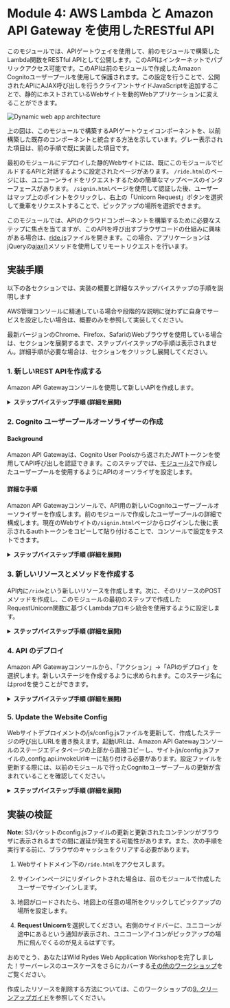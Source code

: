 # Module 4: AWS Lambda と Amazon API Gateway を使用したRESTful API

このモジュールでは、APIゲートウェイを使用して、前のモジュールで構築したLambda関数をRESTful APIとして公開します。このAPIはインターネットでパブリックアクセス可能です。このAPIは前のモジュールで作成したAmazon Cognitoユーザープールを使用して保護されます。この設定を行うことで、公開されたAPIにAJAX呼び出しを行うクライアントサイドJavaScriptを追加することで、静的にホストされているWebサイトを動的Webアプリケーションに変えることができます。

![Dynamic web app architecture](../images/restful-api-architecture.png)

上の図は、このモジュールで構築するAPIゲートウェイコンポーネントを、以前構築した既存のコンポーネントと統合する方法を示しています。グレー表示された項目は、前の手順で既に実装した項目です。

最初のモジュールにデプロイした静的Webサイトには、既にこのモジュールでビルドするAPIと対話するように設定されたページがあります。 `/ride.html`のページには、ユニコーンライドをリクエストするための簡単なマップベースのインターフェースがあります。 `/signin.html`ページを使用して認証した後、ユーザーはマップ上のポイントをクリックし、右上の「Unicorn Request」ボタンを選択して乗車をリクエストすることで、ピックアップの場所を選択できます。

このモジュールでは、APIのクラウドコンポーネントを構築するために必要なステップに焦点を当てますが、このAPIを呼び出すブラウザコードの仕組みに興味がある場合は、[ride.js](../1_StaticWebHosting/website/js/ride.js)ファイルを開きます。この場合、アプリケーションはjQueryの[ajax()](https://api.jquery.com/jQuery.ajax/)メソッドを使用してリモートリクエストを行います。


## 実装手順

以下の各セクションでは、実装の概要と詳細なステップバイステップの手順を説明します

AWS管理コンソールに精通している場合や段階的な説明に従わずに自身でサービスを設定したい場合は、概要のみを参照して実装してください。

最新バージョンのChrome、Firefox、SafariのWebブラウザを使用している場合は、セクションを展開するまで、ステップバイステップの手順は表示されません。詳細手順が必要な場合は、セクションをクリックし展開してください。

### 1. 新しいREST APIを作成する

Amazon API Gatewayコンソールを使用して新しいAPIを作成します。

<details>
<summary><strong>ステップバイステップ手順 (詳細を展開)</strong></summary><p>

1. AWS マネージメントコンソールで **サービス** から ネットワーキング ＆ コンテンツ配信の下にある **API Gateway** を選択します。

1. **新しいAPI の作成**を選択します。

1. **新しい API** を選択し、**API 名** に `WildRydes-USERNAME` を選択します。

1. **エンドポイントタイプ** ドロップダウンで `エッジ最適化` を選択します。
    ***Note***: **エッジ最適化** はパブリックサービスがインターネットからアクセスされる場合に最適です。通常、**地域** のエンドポイントは、主に同じAWSリージョン内からアクセスされるAPIに使用されます。

1. **API の作成** を選択します。

    ![Create API screenshot](../images/create-api.png)

</p></details>


### 2. Cognito ユーザープールオーソライザーの作成

#### Background

Amazon API Gatewayは、Cognito User Poolsから返されたJWTトークンを使用してAPI呼び出しを認証できます。このステップでは、[モジュール2](../2_UserManagement)で作成したユーザープールを使用するようにAPIのオーソライザを設定します。

#### 詳細な手順

Amazon API Gatewayコンソールで、API用の新しいCognitoユーザープールオーソライザーを作成します。前のモジュールで作成したユーザープールの詳細で構成します。現在のWebサイトの`/signin.html`ページからログインした後に表示されるauthトークンをコピーして貼り付けることで、コンソールで設定をテストできます。

<details>
<summary><strong>ステップバイステップ手順 (詳細を展開)</strong></summary><p>

1. 新しく作成したAPIページで、 **オーソライザー**を選択します。

1. **新しいオーソライザーの作成** を選択します。

1. オーソライザーの**名前** に `WildRydes-UERNAME`を選択します。.

1. **タイプ** に **Cognito** を選択します。

1. **Cognito ユーザープール**のRegionドロップダウンメニューで、モジュール2でCognito ユーザープールを作成した地域を選択します（デフォルトでは、現在の地域が選択されています）。

1. **Cognito ユーザープール**の入力欄に `WildRydes-USERNAME` (あなたが作成したユーザープール名) 入力します。

1. **トークンのソース** に `Authorization` を入力します。

1. **作成** を選択します。

    ![Create user pool authorizer screenshot](../images/create-user-pool-authorizer.png)

#### オーソライザー設定を確認する

1. 新しいブラウザタブで あなたのWeb サイトドメイン下の `/ride.html` にアクセスします。

1. ログインページにリダイレクトされた場合は、最後のモジュールで作成したユーザーでサインインします。 `/ride.html`にリダイレクトされます。

1. `/ride.html`の通知からauthトークンをコピーします。

1. オーソライザーを作成したブラウザのタブに戻ります。

1. オーソライザーのカードの下部にある**テスト**をクリックします。

1. authトークンをダイアログの**Authorization**フィールドに貼り付けます。

    ![Test Authorizer screenshot](../images/apigateway-test-authorizer.png)

1. **テスト**ボタンをクリックし、応答コードが200で、ユーザーのクレームが表示されていることを確認します。

</p></details>

### 3. 新しいリソースとメソッドを作成する

API内に`/ride`という新しいリソースを作成します。次に、そのリソースのPOSTメソッドを作成し、このモジュールの最初のステップで作成したRequestUnicorn関数に基づくLambdaプロキシ統合を使用するように設定します。

<details>
<summary><strong>ステップバイステップ手順 (詳細を展開)</strong></summary><p>

1. 左側のナビゲーションで、WildRydes APIの下にある**リソース**をクリックします

1. **アクション** ドロップダウンから **リソースの作成** を選択します。

1. **リソース名** に `ride` を入力します.

1. **リソースパス** に `ride` が入力されていることを確認します。

1. **API Gateway CORSを有効にする** を**チェック**します。

1. **リソースの作成**をクリックします。

    ![Create resource screenshot](../images/create-resource.png)

1. 新しく作成した `/ride`リソースを選択して、**アクション** ドロップダウンから**メソッドの作成** を選択します。

1. 新しく表示されたドロップダウンで`POST`を選択し、**チェックマーク**をクリックします。

    ![Create method screenshot](../images/create-method.png)

1. **統合タイプ** に **Lambda 関数** を選択します。

1. **Lambda プロキシ統合の使用** をチェックします。

1. **Lambda リージョン** にLambda 関数の配備リージョンを選択します。

1. **Lambda 関数** に前のモジュールで作成した関数の名前、 `RequestUnicorn`を入力します。

1. **保存**を選択します。関数が存在しないというエラーが表示された場合は、選択したリージョンが前のモジュールで使用したものと一致することを確認してください。

    ![API method integration screenshot](../images/api-integration-setup.png)

1. Amazon API Gatewayに関数を呼び出す権限を与えるように促されたら、**OK**を選択してください。

1. **メソッドリクエスト** カードを選択してください。

1. **認証** の隣の**鉛筆アイコン**をクリックします。

1. ドロップダウンリストから WildRydes Cognito ユーザープールオーソライザーを選択し、`チェックマーク`アイコンをクリックします。

    ![API authorizer configuration screenshot](../images/api-authorizer.png)

</p></details>

### 4. API のデプロイ

Amazon API Gatewayコンソールから、「アクション」→「APIのデプロイ」を選択します。新しいステージを作成するように求められます。このステージ名にはprodを使うことができます。

<details>
<summary><strong>ステップバイステップ手順 (詳細を展開)</strong></summary><p>

1. **アクション** ドロップダウンから**APIのデプロイ** を選択します。

1. **デプロイされるステージ** ドロップダウンリストから **[新しいステージ]** を選択します。

1. **ステージ名** に `prod`を入力します。

1. **デプロイ** を選択します。

1. **URLの呼び出し**に記載されているURLをメモします。これは次のセクションで使用します。

</p></details>

### 5. Update the Website Config

Webサイトデプロイメントの/js/config.jsファイルを更新して、作成したステージの呼び出しURLを書き換えます。起動URLは、Amazon API Gatewayコンソールのステージエディタページの上部から直接コピーし、サイト/js/config.jsファイルの_config.api.invokeUrlキーに貼り付ける必要があります。設定ファイルを更新する際には、以前のモジュールで行ったCognitoユーザープールの更新が含まれていることを確認してください。

<details>
<summary><strong>ステップバイステップ手順 (詳細を展開)</strong></summary><p>

モジュール2を手作業で完成した場合は、ローカルに保存した `config.js`ファイルを編集することができます。 AWS CloudFormationテンプレートを使用した場合は、S3バケットから `config.js`ファイルをダウンロードする必要があります。これを行うには、あなたのウェブサイトのベースURLの `/js/config.js`にアクセスし、**ファイル**を選択し、ブラウザから**ページを保存**を選択してください。

1. テキストエディタでconfig.jsファイルを開きます

1. config.jsファイルの**api**キーの下にある**invokeUrl**設定を更新してください。前のセクションで作成したURLを**Invoke URL**に設定します。

    完全な `config.js`ファイルの例を以下に示します。ファイル内の実際の値は異なることに注意してください。

    ```JavaScript
    window._config = {
        cognito: {
            userPoolId: 'us-west-2_uXboG5pAb', // e.g. us-east-2_uXboG5pAb
            userPoolClientId: '25ddkmj4v6hfsfvruhpfi7n4hv', // e.g. 25ddkmj4v6hfsfvruhpfi7n4hv
            region: 'us-west-2' // e.g. us-east-2
        },
        api: {
            invokeUrl: 'https://rc7nyt4tql.execute-api.us-west-2.amazonaws.com/prod' // e.g. https://rc7nyt4tql.execute-api.us-west-2.amazonaws.com/prod,
        }
    };
    ```

1. ファイルを保存します。

1. 変更したファイルをS3にコピーします。変更したファイルだけ転送されます。

    aws s3 sync aws-serverless-workshops/WebApplication/1_StaticWebHosting/website s3://YOUR_BUCKET_NAME --region YOUR_BUCKET_REGION

</p></details>

## 実装の検証

**Note:** S3バケットのconfig.jsファイルの更新と更新されたコンテンツがブラウザに表示されるまでの間に遅延が発生する可能性があります。また、次の手順を実行する前に、ブラウザのキャッシュをクリアする必要があります。

1. Webサイトドメイン下の`/ride.html`をアクセスします。

1. サインインページにリダイレクトされた場合は、前のモジュールで作成したユーザーでサインインします。

1. 地図がロードされたら、地図上の任意の場所をクリックしてピックアップの場所を設定します。

1. **Request Unicorn**を選択してください。右側のサイドバーに、ユニコーンが途中にあるという通知が表示され、ユニコーンアイコンがピックアップの場所に飛んでくるのが見えるはずです。

おめでとう、あなたはWild Rydes Web Application Workshopを完了しました！サーバーレスのユースケースをさらにカバーする[その他のワークショップ](../../README.md＃ワークショップ)をご覧ください。

作成したリソースを削除する方法については、このワークショップの[9. クリーンアップガイド](../9_CleanUp)を参照してください。
